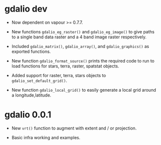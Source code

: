 # gdalio dev

* Now dependent on vapour >= 0.7.7. 

* New functions `gdalio_eg_raster()` and `gdalio_eg_image()` to give paths to a single band data raster and a 4 band
 image raster respectively. 
 
* Included `gdalio_matrix()`, `gdalio_array()`, and `gdalio_graphics()` as exported functions. 

* New function `gdalio_format_source()` prints the required code to run to load functions for stars, terra, raster, spatstat objects. 

* Added support for raster, terra, stars objects to `gdalio_set_default_grid()`. 

* New function `gdalio_local_grid()` to easily generate a local grid around a longitude,latitude. 

# gdalio 0.0.1

* New `vrt()` function to augment with extent and / or projection. 

* Basic infra working and examples. 
